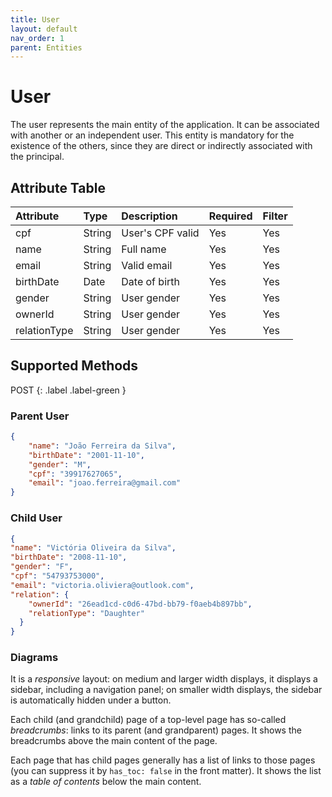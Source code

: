 ```yaml
---
title: User
layout: default
nav_order: 1
parent: Entities
---
```


# User

The user represents the main entity of the application. It can be associated with another or an independent user. This entity is mandatory for the existence of the others, since they are direct or indirectly associated with the principal.

## Attribute Table

| Attribute    | Type             | Description      | Required        | Filter |
|:-------------|:-----------------|:-----------------|:----------------|:-------|
| cpf          | String           | User's CPF valid | Yes             |Yes     |
| name         | String           | Full name        | Yes             |Yes     |
| email        | String           | Valid email      | Yes             |Yes     |
| birthDate    | Date             | Date of birth    | Yes             |Yes     |
| gender       | String           | User gender      | Yes             |Yes     |
| ownerId      | String           | User gender      | Yes             |Yes     |
| relationType | String           | User gender      | Yes             |Yes     |

## Supported Methods

<span class="fs-8">
POST
{: .label .label-green }
</span>

### Parent User

```json
{
    "name": "João Ferreira da Silva",
    "birthDate": "2001-11-10",
    "gender": "M",
    "cpf": "39917627065",
    "email": "joao.ferreira@gmail.com"
}
```

### Child User
```json
{
"name": "Victória Oliveira da Silva",
"birthDate": "2008-11-10",
"gender": "F",
"cpf": "54793753000",
"email": "victoria.oliviera@outlook.com",
"relation": {
    "ownerId": "26ead1cd-c0d6-47bd-bb79-f0aeb4b897bb",
    "relationType": "Daughter"
  }
}
```
### Diagrams

It is a *responsive* layout: on medium and larger width displays, it displays a sidebar, including a navigation panel; on smaller width displays, the sidebar is automatically hidden under a button.

Each child (and grandchild) page of a top-level page has so-called *breadcrumbs*: links to its parent (and grandparent) pages. It shows the breadcrumbs above the main content of the page.

Each page that has child pages generally has a list of links to those pages (you can suppress it by `has_toc: false` in the front matter). It shows the list as a *table of contents* below the main content.

